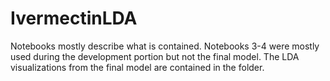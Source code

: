 # IvermectinLDA

Notebooks mostly describe what is contained.  Notebooks 3-4 were mostly used during the development portion but not the final model.  The LDA visualizations from the final model are contained in the folder.
